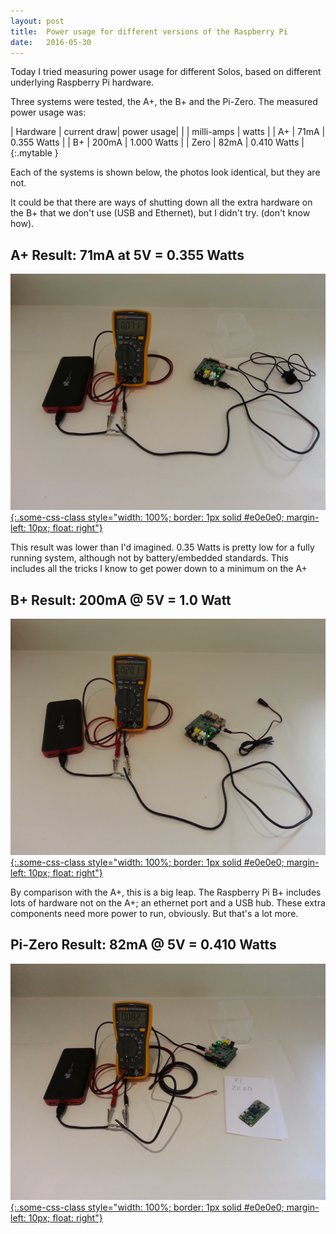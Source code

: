 ```yaml
---
layout: post
title:  Power usage for different versions of the Raspberry Pi
date:   2016-05-30
---
```



Today I tried measuring power usage for different Solos, based on
different underlying Raspberry Pi hardware.

Three systems were tested, the A+, the B+ and the Pi-Zero.  The measured power usage was:

| Hardware | current draw| power usage|
|  | milli-amps | watts | 
| A+   | 71mA  |  0.355 Watts  |
| B+   | 200mA |  1.000 Watts  |
| Zero | 82mA  |   0.410 Watts |
{:.mytable }


Each of the systems is shown below, the photos look identical, but they are not.

It could be that there are ways of shutting down all the extra hardware on the B+ that we don't use (USB and Ethernet), but I didn't try. (don't know how).

## A+ Result: 71mA at 5V = 0.355 Watts

[![measuring A+ power](/img/20160530_120029.jpg "A+ power usage" ){:.some-css-class style="width: 100%; border: 1px solid #e0e0e0; margin-left: 10px; float: right"}](/img/20160530_120029.jpg)



This result was lower than I'd imagined.  0.35 Watts is pretty low for
a fully running system, although not by battery/embedded
standards. This includes all the tricks I know to get power down to a
minimum on the A+


## B+ Result: 200mA @ 5V = 1.0 Watt

[![measuring B+ power](/img/20160530_115034.jpg "A+ power usage" ){:.some-css-class style="width: 100%; border: 1px solid #e0e0e0; margin-left: 10px; float: right"}](/img/20160530_115034.jpg)

By comparison with the A+, this is a big leap.  The Raspberry Pi B+
includes lots of hardware not on the A+; an ethernet port and a USB
hub.  These extra components need more power to run, obviously.  But
that's a lot more.


## Pi-Zero Result: 82mA @ 5V = 0.410 Watts

[![measuring A+ power](/img/20160530_185928.jpg "A+ power usage" ){:.some-css-class style="width: 100%; border: 1px solid #e0e0e0; margin-left: 10px; float: right"}](/img/20160530_185928.jpg)


